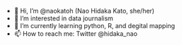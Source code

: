 - 👋 Hi, I’m @naokatoh (Nao Hidaka Kato, she/her)
- 👀 I’m interested in data journalism
- 🌱 I’m currently learning python, R, and degital mapping
- 📫 How to reach me: Twitter @hidaka_nao

<!---
naokatoh/naokatoh is a ✨ special ✨ repository because its `README.md` (this file) appears on your GitHub profile.
You can click the Preview link to take a look at your changes.
--->

